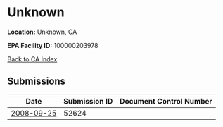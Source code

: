 # Unknown

**Location:** Unknown, CA

**EPA Facility ID:** 100000203978

[Back to CA Index](../../index.md)

## Submissions

| Date | Submission ID | Document Control Number |
|------|--------------|-------------------------|
| [2008-09-25](submissions/52624.md) | 52624 |  |
